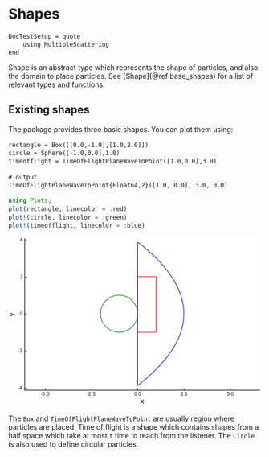 # Shapes

```@meta
DocTestSetup = quote
    using MultipleScattering
end
```
Shape is an abstract type which represents the shape of particles, and also the domain to place particles. See [Shape](@ref base_shapes) for a list of relevant types and functions.


## Existing shapes
The package provides three basic shapes. You can plot them using:
```jldoctest intro; output = false
rectangle = Box([[0.0,-1.0],[1.0,2.0]])
circle = Sphere([-1.0,0.0],1.0)
timeofflight = TimeOfFlightPlaneWaveToPoint([1.0,0.0],3.0)

# output
TimeOfFlightPlaneWaveToPoint{Float64,2}([1.0, 0.0], 3.0, 0.0)
```
```julia
using Plots;
plot(rectangle, linecolor = :red)
plot!(circle, linecolor = :green)
plot!(timeofflight, linecolor = :blue)
```
![Plot the three shapes](../assets/shapes.png)

The `Box` and `TimeOfFlightPlaneWaveToPoint` are usually region where particles are placed. Time of flight is a shape which contains shapes from a half space which take at most `t` time to reach from the listener. The `Circle` is also used to define circular particles.
